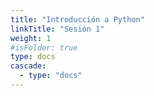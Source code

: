 ```yaml
---
title: "Introducción a Python"
linkTitle: "Sesión 1"
weight: 1
#isFolder: true
type: docs
cascade:
  - type: "docs"
---
```


